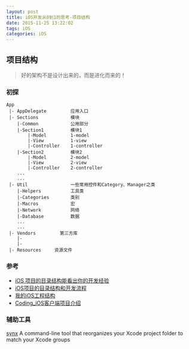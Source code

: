 ```yaml
---
layout: post
title: iOS开发从0到1的思考-项目结构
date: 2015-11-25 13:22:02
tags: iOS
categories: iOS
---
```


## 项目结构
>好的架构不是设计出来的，而是进化而来的！

<!--more-->

### 初探
  	App
  	 |- AppDelegate  		应用入口
  	 |- Sections     		模块
  	 	|-Common			公用部分
  	 	|-Section1			模块1
  	 		|-Model			1-model
  	 		|-View			1-view
  	 		|-Controller	1-controller
  	 	|-Section2			模块2
  	 		|-Model			2-model
  	 		|-View			2-view
  	 		|-Controller 	2-controller
  	 	...
  	 	...     
  	 |- Util				一些常用控件和Category、Manager之类
  	 	|-Helpers 			工具类
  	 	|-Categories		类别
  	 	|-Macros			宏
  	 	|-Network			网络
  	 	|-Database			数据
  	 	...
  	 	...
  	 |- Vendors			第三方库
  	 	|-
  	 	|-
  	 |- Resources     资源文件
  	 
  	 

### 参考
* [iOS 项目的目录结构能看出你的开发经验](http://www.jianshu.com/p/77a948bcbc38)
* [iOS项目的目录结构和开发流程](http://limboy.me/ios/2013/09/23/build-ios-application.html)
* [我的iOS工程结构](http://ryantang.me/blog/2014/08/03/ios-prj-structure/)
* [Coding_iOS客户端项目介绍](https://coding.net/u/coding/p/Coding-iOS/git)




### 辅助工具
[synx](https://github.com/venmo/synx)
A command-line tool that reorganizes your Xcode project folder to match your Xcode groups 

